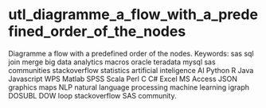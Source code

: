 # utl_diagramme_a_flow_with_a_predefined_order_of_the_nodes
Diagramme a flow with a predefined order of the nodes. Keywords: sas sql join merge big data analytics macros oracle teradata mysql sas communities stackoverflow statistics artificial inteligence AI Python R Java Javascript WPS Matlab SPSS Scala Perl C C# Excel MS Access JSON graphics maps NLP natural language processing machine learning igraph DOSUBL DOW loop stackoverflow SAS community.
